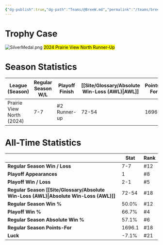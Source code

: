 ```yaml
---
{"dg-publish":true,"dg-path":"Teams/@BreeW.md","permalink":"/teams/bree-w/"}
---
```


# Trophy Case

![SilverMedal.png](/img/user/z_Assets/img/SilverMedal.png)
<mark class="grey mark-border">2024 Prairie View North Runner-Up</mark>
# Season Statistics
| **League (Season)**       | **Regular Season W/L** | **Playoff Finish** | **[[Site/Glossary/Absolute Win-Loss (AWL)\|AWL]]** | **Points-For** |
| ------------------------- | ---------------------- | ------------------ | ------------------------------------ | -------------- |
| Prairie View North (2024) | 7-7                    | #2 Runner-up       | 72-54                                | 1696.1         |
# All-Time Statistics
|                                                | **Stat** | **Rank** |
| ---------------------------------------------- | -------- | -------- |
| **Regular Season Win / Loss**                  | 7-7 | #12 |
| **Playoff Appearances**                        | 1 | #8 |
| **Playoff Win / Loss**                         | 2-1 | #5 |
| **Regular Season [[Site/Glossary/Absolute Win-Loss (AWL)\|Absolute Win-Loss (AWL)]]** | 72-54 | #18 |
| **Regular Season Win %**                       | 50.0% | #12 |
| **Playoff Win %**                              | 66.7% | #4 |
| **Regular Season Absolute Win %**              | 57.1% | #6 |
| **Regular Season Points-For**                  | 1696.1 | #18 |
| **Luck**                                       | -7.1% | #21 |